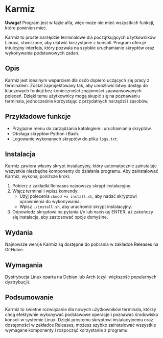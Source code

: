 # Karmiz

**Uwaga!** Program jest w fazie alfa, więc może nie mieć wszystkich funkcji, które powinien mieć.

Karmiz to proste narzędzie terminalowe dla początkujących użytkowników Linuxa, stworzone, aby ułatwić korzystanie z konsoli. Program oferuje intuicyjny interfejs, który pozwala na szybkie uruchamianie skryptów oraz wykonywanie podstawowych zadań.

## Opis

Karmiz jest idealnym wsparciem dla osób dopiero uczących się pracy z terminalem. Został zaprojektowany tak, aby umożliwić łatwy dostęp do kluczowych funkcji bez konieczności znajomości zaawansowanych poleceń. Dzięki temu użytkownicy mogą skupić się na poznawaniu terminala, jednocześnie korzystając z przydatnych narzędzi i zasobów.

## Przykładowe funkcje

- Przyjazne menu do zarządzania katalogiem i uruchamiania skryptów.
- Obsługa skryptów Python i Bash.
- Logowanie wykonanych skryptów do pliku `logs.txt`.

## Instalacja

Karmiz zawiera własny skrypt instalacyjny, który automatycznie zainstaluje wszystkie niezbędne komponenty do działania programu. Aby zainstalować Karmiz, wykonaj poniższe kroki:

1. Pobierz z zakładki Releases najnowszy skrypt instalacyjny.
2. Włącz terminal i wpisz komendy:
   - Użyj polecenia `chmod +x install.sh`, aby nadać skryptowi uprawnienia do wykonywania.
   - Wpisz `./install.sh`, aby uruchomić skrypt instalacyjny.
3. Odpowiedz skryptowi na pytania t/n lub naciskaj ENTER, aż zakończy się instalacja, aby zastosować opcje domyślne.

## Wydania

Najnowsze wersje Karmiz są dostępne do pobrania w zakładce Releases na GitHubie.

## Wymagania

Dystrybucja Linux oparta na Debian lub Arch (czyli większość popularnych dystrybucji).

## Podsumowanie

Karmiz to świetne rozwiązanie dla nowych użytkowników terminala, którzy chcą efektywnie wykonywać podstawowe operacje i poznawać środowisko konsoli w systemie Linux. Dzięki prostemu skryptowi instalacyjnemu oraz dostępności w zakładce Releases, możesz szybko zainstalować wszystkie wymagane komponenty i rozpocząć korzystanie z programu.

